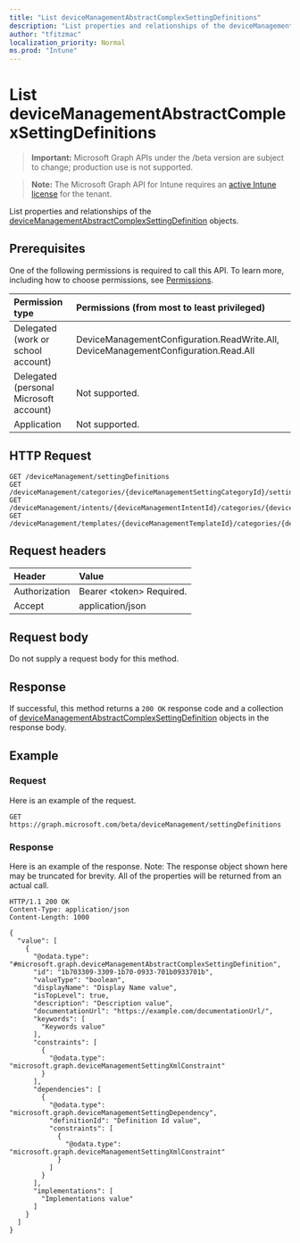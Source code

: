 ```yaml
---
title: "List deviceManagementAbstractComplexSettingDefinitions"
description: "List properties and relationships of the deviceManagementAbstractComplexSettingDefinition objects."
author: "tfitzmac"
localization_priority: Normal
ms.prod: "Intune"
---
```


# List deviceManagementAbstractComplexSettingDefinitions

> **Important:** Microsoft Graph APIs under the /beta version are subject to change; production use is not supported.

> **Note:** The Microsoft Graph API for Intune requires an [active Intune license](https://go.microsoft.com/fwlink/?linkid=839381) for the tenant.

List properties and relationships of the [deviceManagementAbstractComplexSettingDefinition](../resources/intune-deviceintent-devicemanagementabstractcomplexsettingdefinition.md) objects.

## Prerequisites
One of the following permissions is required to call this API. To learn more, including how to choose permissions, see [Permissions](/concepts/permissions-reference.md).

|Permission type|Permissions (from most to least privileged)|
|:---|:---|
|Delegated (work or school account)|DeviceManagementConfiguration.ReadWrite.All, DeviceManagementConfiguration.Read.All|
|Delegated (personal Microsoft account)|Not supported.|
|Application|Not supported.|

## HTTP Request
<!-- {
  "blockType": "ignored"
}
-->
``` http
GET /deviceManagement/settingDefinitions
GET /deviceManagement/categories/{deviceManagementSettingCategoryId}/settingDefinitions
GET /deviceManagement/intents/{deviceManagementIntentId}/categories/{deviceManagementIntentSettingCategoryId}/settingDefinitions
GET /deviceManagement/templates/{deviceManagementTemplateId}/categories/{deviceManagementTemplateSettingCategoryId}/settingDefinitions
```

## Request headers
|Header|Value|
|:---|:---|
|Authorization|Bearer &lt;token&gt; Required.|
|Accept|application/json|

## Request body
Do not supply a request body for this method.

## Response
If successful, this method returns a `200 OK` response code and a collection of [deviceManagementAbstractComplexSettingDefinition](../resources/intune-deviceintent-devicemanagementabstractcomplexsettingdefinition.md) objects in the response body.

## Example

### Request
Here is an example of the request.
``` http
GET https://graph.microsoft.com/beta/deviceManagement/settingDefinitions
```

### Response
Here is an example of the response. Note: The response object shown here may be truncated for brevity. All of the properties will be returned from an actual call.
``` http
HTTP/1.1 200 OK
Content-Type: application/json
Content-Length: 1000

{
  "value": [
    {
      "@odata.type": "#microsoft.graph.deviceManagementAbstractComplexSettingDefinition",
      "id": "1b703309-3309-1b70-0933-701b0933701b",
      "valueType": "boolean",
      "displayName": "Display Name value",
      "isTopLevel": true,
      "description": "Description value",
      "documentationUrl": "https://example.com/documentationUrl/",
      "keywords": [
        "Keywords value"
      ],
      "constraints": [
        {
          "@odata.type": "microsoft.graph.deviceManagementSettingXmlConstraint"
        }
      ],
      "dependencies": [
        {
          "@odata.type": "microsoft.graph.deviceManagementSettingDependency",
          "definitionId": "Definition Id value",
          "constraints": [
            {
              "@odata.type": "microsoft.graph.deviceManagementSettingXmlConstraint"
            }
          ]
        }
      ],
      "implementations": [
        "Implementations value"
      ]
    }
  ]
}
```





